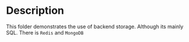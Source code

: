 # Description

This folder demonstrates the use of backend storage. Although its mainly SQL.
There is `Redis` and `MongoDB`
